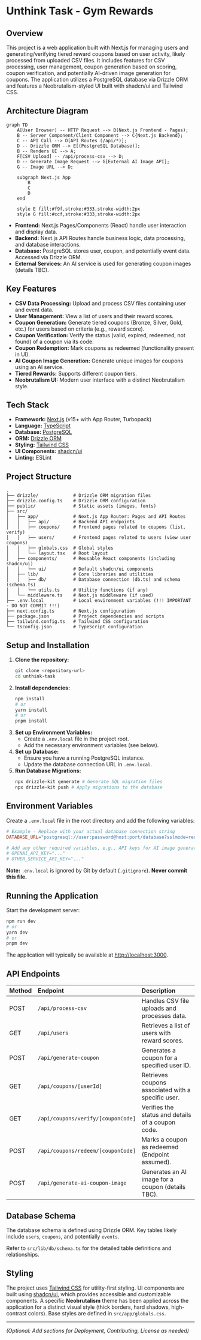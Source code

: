 # Unthink Task - Gym Rewards

## Overview

This project is a web application built with Next.js for managing users and generating/verifying tiered reward coupons based on user activity, likely processed from uploaded CSV files. It includes features for CSV processing, user management, coupon generation based on scoring, coupon verification, and potentially AI-driven image generation for coupons. The application utilizes a PostgreSQL database via Drizzle ORM and features a Neobrutalism-styled UI built with shadcn/ui and Tailwind CSS.

## Architecture Diagram

```mermaid
graph TD
    A[User Browser] -- HTTP Request --> B(Next.js Frontend - Pages);
    B -- Server Component/Client Component --> C{Next.js Backend};
    C -- API Call --> D[API Routes (/api/*)];
    D -- Drizzle ORM --> E[(PostgreSQL Database)];
    B -- Renders UI --> A;
    F[CSV Upload] -- /api/process-csv --> D;
    D -- Generate Image Request --> G[External AI Image API];
    G -- Image URL --> D;

    subgraph Next.js App
        B
        C
        D
    end

    style E fill:#f9f,stroke:#333,stroke-width:2px
    style G fill:#ccf,stroke:#333,stroke-width:2px
```

*   **Frontend:** Next.js Pages/Components (React) handle user interaction and display data.
*   **Backend:** Next.js API Routes handle business logic, data processing, and database interactions.
*   **Database:** PostgreSQL stores user, coupon, and potentially event data. Accessed via Drizzle ORM.
*   **External Services:** An AI service is used for generating coupon images (details TBC).

## Key Features

*   **CSV Data Processing:** Upload and process CSV files containing user and event data.
*   **User Management:** View a list of users and their reward scores.
*   **Coupon Generation:** Generate tiered coupons (Bronze, Silver, Gold, etc.) for users based on criteria (e.g., reward score).
*   **Coupon Verification:** Verify the status (valid, expired, redeemed, not found) of a coupon via its code.
*   **Coupon Redemption:** Mark coupons as redeemed (functionality present in UI).
*   **AI Coupon Image Generation:** Generate unique images for coupons using an AI service.
*   **Tiered Rewards:** Supports different coupon tiers.
*   **Neobrutalism UI:** Modern user interface with a distinct Neobrutalism style.

## Tech Stack

*   **Framework:** [Next.js](https://nextjs.org/) (v15+ with App Router, Turbopack)
*   **Language:** [TypeScript](https://www.typescriptlang.org/)
*   **Database:** [PostgreSQL](https://www.postgresql.org/)
*   **ORM:** [Drizzle ORM](https://orm.drizzle.team/)
*   **Styling:** [Tailwind CSS](https://tailwindcss.com/)
*   **UI Components:** [shadcn/ui](https://ui.shadcn.com/)
*   **Linting:** ESLint

## Project Structure

```
.
├── drizzle/             # Drizzle ORM migration files
├── drizzle.config.ts    # Drizzle ORM configuration
├── public/              # Static assets (images, fonts)
├── src/
│   ├── app/             # Next.js App Router: Pages and API Routes
│   │   ├── api/         # Backend API endpoints
│   │   ├── coupons/     # Frontend pages related to coupons (list, verify)
│   │   ├── users/       # Frontend pages related to users (view user coupons)
│   │   ├── globals.css  # Global styles
│   │   └── layout.tsx   # Root layout
│   ├── components/      # Reusable React components (including shadcn/ui)
│   │   └── ui/          # Default shadcn/ui components
│   ├── lib/             # Core libraries and utilities
│   │   ├── db/          # Database connection (db.ts) and schema (schema.ts)
│   │   └── utils.ts     # Utility functions (if any)
│   └── middleware.ts    # Next.js middleware (if used)
├── .env.local           # Local environment variables (!!! IMPORTANT - DO NOT COMMIT !!!)
├── next.config.ts       # Next.js configuration
├── package.json         # Project dependencies and scripts
├── tailwind.config.ts   # Tailwind CSS configuration
└── tsconfig.json        # TypeScript configuration
```

## Setup and Installation

1.  **Clone the repository:**
    ```bash
    git clone <repository-url>
    cd unthink-task
    ```
2.  **Install dependencies:**
    ```bash
    npm install
    # or
    yarn install
    # or
    pnpm install
    ```
3.  **Set up Environment Variables:**
    *   Create a `.env.local` file in the project root.
    *   Add the necessary environment variables (see below).
4.  **Set up Database:**
    *   Ensure you have a running PostgreSQL instance.
    *   Update the database connection URL in `.env.local`.
5.  **Run Database Migrations:**
    ```bash
    npx drizzle-kit generate # Generate SQL migration files
    npx drizzle-kit push # Apply migrations to the database
    ```

## Environment Variables

Create a `.env.local` file in the root directory and add the following variables:

```ini
# Example - Replace with your actual database connection string
DATABASE_URL="postgresql://user:password@host:port/database?sslmode=require"

# Add any other required variables, e.g., API keys for AI image generation
# OPENAI_API_KEY="..."
# OTHER_SERVICE_API_KEY="..."
```

**Note:** `.env.local` is ignored by Git by default (`.gitignore`). **Never commit this file.**

## Running the Application

Start the development server:

```bash
npm run dev
# or
yarn dev
# or
pnpm dev
```

The application will typically be available at [http://localhost:3000](http://localhost:3000).

## API Endpoints

| Method | Endpoint                             | Description                                        |
| :----- | :----------------------------------- | :------------------------------------------------- |
| POST   | `/api/process-csv`                   | Handles CSV file uploads and processes data.       |
| GET    | `/api/users`                         | Retrieves a list of users with reward scores.      |
| POST   | `/api/generate-coupon`               | Generates a coupon for a specified user ID.        |
| GET    | `/api/coupons/[userId]`              | Retrieves coupons associated with a specific user. |
| GET    | `/api/coupons/verify/[couponCode]`   | Verifies the status and details of a coupon code.  |
| POST   | `/api/coupons/redeem/[couponCode]`   | Marks a coupon as redeemed (Endpoint assumed).     |
| POST   | `/api/generate-ai-coupon-image`      | Generates an AI image for a coupon (details TBC). |

## Database Schema

The database schema is defined using Drizzle ORM. Key tables likely include `users`, `coupons`, and potentially `events`.

Refer to `src/lib/db/schema.ts` for the detailed table definitions and relationships.

## Styling

The project uses [Tailwind CSS](https://tailwindcss.com/) for utility-first styling. UI components are built using [shadcn/ui](https://ui.shadcn.com/), which provides accessible and customizable components. A specific **Neobrutalism** theme has been applied across the application for a distinct visual style (thick borders, hard shadows, high-contrast colors). Base styles are defined in `src/app/globals.css`.

---

*(Optional: Add sections for Deployment, Contributing, License as needed)*
